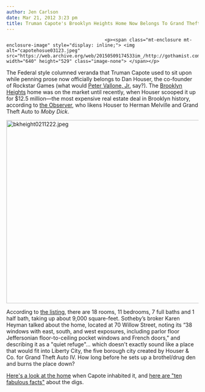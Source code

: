 ```yaml
---
author: Jen Carlson
date: Mar 21, 2012 3:23 pm
title: Truman Capote's Brooklyn Heights Home Now Belongs To Grand Theft Auto Guy
---
```


	
										<p><span class="mt-enclosure mt-enclosure-image" style="display: inline;"> <img alt="capotehosue03123.jpeg" src="https://web.archive.org/web/20150509174533im_/http://gothamist.com/attachments/arts_jen/capotehosue03123.jpeg" width="640" height="529" class="image-none"> </span></p>

<p>The Federal style columned veranda that Truman Capote used to sit upon while penning prose now officially belongs to Dan Houser, the co-founder of Rockstar Games (what would <a href="https://web.archive.org/web/20150509174533/http://gothamist.com/2008/04/30/gta_iv.php#photo-1">Peter Vallone, Jr.</a> say?). The <a href="https://web.archive.org/web/20150509174533/http://gothamist.com/2011/07/25/brooklyn_heights_residents_offended.php">Brooklyn Heights</a> home was on the market until recently, when Houser scooped it up for $12.5 million&#x2014;the most expensive real estate deal in Brooklyn history, according to <a href="https://web.archive.org/web/20150509174533/http://www.observer.com/2012/03/a-rockstar-record-grand-theft-auto-creator-dan-houser-buys-truman-capote-mansion-for-12-5-m/">the Observer</a>, who likens Houser to Herman Melville and Grand Theft Auto to <em>Moby Dick</em>.</p>

<p><span class="mt-enclosure mt-enclosure-image" style="display: inline;"> <img alt="bkheight0211222.jpeg" src="https://web.archive.org/web/20150509174533im_/http://gothamist.com/attachments/arts_jen/bkheight0211222.jpeg" width="640" height="480" class="image-none"> </span></p>

<p>According to <a href="https://web.archive.org/web/20150509174533/http://webcache.googleusercontent.com/search?q=cache:nyEouhMepvsJ:www.sothebyshomes.com/nyc/openhouses/63420+&amp;cd=1&amp;hl=en&amp;ct=clnk&amp;gl=us">the listing</a>, there are 18 rooms, 11 bedrooms, 7 full baths and 1 half bath, taking up about 9,000 square-feet. Sotheby&#x2019;s broker Karen Heyman talked about the home, located at 70 Willow Street, noting its &#x201C;38 windows with east, south, and west exposures, including parlor floor Jeffersonian floor-to-ceiling pocket windows and French doors,&quot; and describing it as a &quot;quiet refuge&quot;... which doesn&apos;t exactly sound like a place that would fit into Liberty City, the five borough city created by Houser &amp; Co. for Grand Theft Auto IV. How long before he sets up a brothel/drug den and burns the place down?</p>

<p><a href="https://web.archive.org/web/20150509174533/http://gothamist.com/2010/05/10/capote_1.php">Here&apos;s a look at the home</a> when Capote inhabited it, and <a href="https://web.archive.org/web/20150509174533/http://theboweryboys.blogspot.com/2012/03/ten-fabulous-facts-about-70-willow.html">here are &quot;ten fabulous facts&quot;</a> about the digs.</p>					
										
									
				